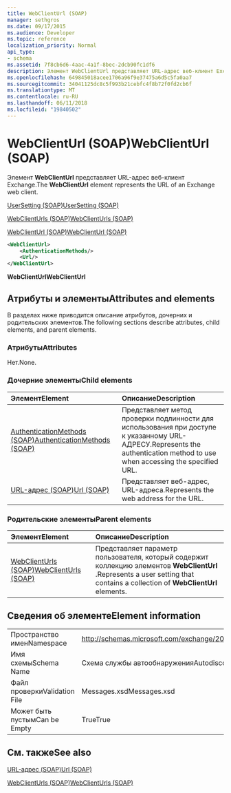 ```yaml
---
title: WebClientUrl (SOAP)
manager: sethgros
ms.date: 09/17/2015
ms.audience: Developer
ms.topic: reference
localization_priority: Normal
api_type:
- schema
ms.assetid: 7f8cb6d6-4aac-4a1f-8bec-2dcb90fc1df6
description: Элемент WebClientUrl представляет URL-адрес веб-клиент Exchange.
ms.openlocfilehash: 649845018acee1706a96f9e37475a6d5c5fa0aa7
ms.sourcegitcommit: 34041125dc8c5f993b21cebfc4f8b72f0fd2cb6f
ms.translationtype: MT
ms.contentlocale: ru-RU
ms.lasthandoff: 06/11/2018
ms.locfileid: "19840502"
---
```

# <a name="webclienturl-soap"></a><span data-ttu-id="d21ee-103">WebClientUrl (SOAP)</span><span class="sxs-lookup"><span data-stu-id="d21ee-103">WebClientUrl (SOAP)</span></span>

<span data-ttu-id="d21ee-104">Элемент **WebClientUrl** представляет URL-адрес веб-клиент Exchange.</span><span class="sxs-lookup"><span data-stu-id="d21ee-104">The **WebClientUrl** element represents the URL of an Exchange web client.</span></span> 
  
[<span data-ttu-id="d21ee-105">UserSetting (SOAP)</span><span class="sxs-lookup"><span data-stu-id="d21ee-105">UserSetting (SOAP)</span></span>](usersetting-soap.md)
  
[<span data-ttu-id="d21ee-106">WebClientUrls (SOAP)</span><span class="sxs-lookup"><span data-stu-id="d21ee-106">WebClientUrls (SOAP)</span></span>](webclienturls-soap.md)
  
[<span data-ttu-id="d21ee-107">WebClientUrl (SOAP)</span><span class="sxs-lookup"><span data-stu-id="d21ee-107">WebClientUrl (SOAP)</span></span>](webclienturl-soap.md)
  
```XML
<WebClientUrl>
    <AuthenticationMethods/>
    <Url/>
</WebClientUrl>
```

 <span data-ttu-id="d21ee-108">**WebClientUrl**</span><span class="sxs-lookup"><span data-stu-id="d21ee-108">**WebClientUrl**</span></span>
## <a name="attributes-and-elements"></a><span data-ttu-id="d21ee-109">Атрибуты и элементы</span><span class="sxs-lookup"><span data-stu-id="d21ee-109">Attributes and elements</span></span>

<span data-ttu-id="d21ee-110">В разделах ниже приводится описание атрибутов, дочерних и родительских элементов.</span><span class="sxs-lookup"><span data-stu-id="d21ee-110">The following sections describe attributes, child elements, and parent elements.</span></span>
  
### <a name="attributes"></a><span data-ttu-id="d21ee-111">Атрибуты</span><span class="sxs-lookup"><span data-stu-id="d21ee-111">Attributes</span></span>

<span data-ttu-id="d21ee-112">Нет.</span><span class="sxs-lookup"><span data-stu-id="d21ee-112">None.</span></span>
  
### <a name="child-elements"></a><span data-ttu-id="d21ee-113">Дочерние элементы</span><span class="sxs-lookup"><span data-stu-id="d21ee-113">Child elements</span></span>

|<span data-ttu-id="d21ee-114">**Элемент**</span><span class="sxs-lookup"><span data-stu-id="d21ee-114">**Element**</span></span>|<span data-ttu-id="d21ee-115">**Описание**</span><span class="sxs-lookup"><span data-stu-id="d21ee-115">**Description**</span></span>|
|:-----|:-----|
|[<span data-ttu-id="d21ee-116">AuthenticationMethods (SOAP)</span><span class="sxs-lookup"><span data-stu-id="d21ee-116">AuthenticationMethods (SOAP)</span></span>](authenticationmethods-soap.md) <br/> |<span data-ttu-id="d21ee-117">Представляет метод проверки подлинности для использования при доступе к указанному URL-АДРЕСУ.</span><span class="sxs-lookup"><span data-stu-id="d21ee-117">Represents the authentication method to use when accessing the specified URL.</span></span>  <br/> |
|[<span data-ttu-id="d21ee-118">URL-адрес (SOAP)</span><span class="sxs-lookup"><span data-stu-id="d21ee-118">Url (SOAP)</span></span>](url-soap.md) <br/> |<span data-ttu-id="d21ee-119">Представляет веб-адрес, URL-адреса.</span><span class="sxs-lookup"><span data-stu-id="d21ee-119">Represents the web address for the URL.</span></span>  <br/> |
   
### <a name="parent-elements"></a><span data-ttu-id="d21ee-120">Родительские элементы</span><span class="sxs-lookup"><span data-stu-id="d21ee-120">Parent elements</span></span>

|<span data-ttu-id="d21ee-121">**Элемент**</span><span class="sxs-lookup"><span data-stu-id="d21ee-121">**Element**</span></span>|<span data-ttu-id="d21ee-122">**Описание**</span><span class="sxs-lookup"><span data-stu-id="d21ee-122">**Description**</span></span>|
|:-----|:-----|
|[<span data-ttu-id="d21ee-123">WebClientUrls (SOAP)</span><span class="sxs-lookup"><span data-stu-id="d21ee-123">WebClientUrls (SOAP)</span></span>](webclienturls-soap.md) <br/> |<span data-ttu-id="d21ee-124">Представляет параметр пользователя, который содержит коллекцию элементов **WebClientUrl** .</span><span class="sxs-lookup"><span data-stu-id="d21ee-124">Represents a user setting that contains a collection of **WebClientUrl** elements.</span></span>  <br/> |
   
## <a name="element-information"></a><span data-ttu-id="d21ee-125">Сведения об элементе</span><span class="sxs-lookup"><span data-stu-id="d21ee-125">Element information</span></span>

|||
|:-----|:-----|
|<span data-ttu-id="d21ee-126">Пространство имен</span><span class="sxs-lookup"><span data-stu-id="d21ee-126">Namespace</span></span>  <br/> |http://schemas.microsoft.com/exchange/2010/Autodiscover  <br/> |
|<span data-ttu-id="d21ee-127">Имя схемы</span><span class="sxs-lookup"><span data-stu-id="d21ee-127">Schema Name</span></span>  <br/> |<span data-ttu-id="d21ee-128">Схема службы автообнаружения</span><span class="sxs-lookup"><span data-stu-id="d21ee-128">Autodiscover schema</span></span>  <br/> |
|<span data-ttu-id="d21ee-129">Файл проверки</span><span class="sxs-lookup"><span data-stu-id="d21ee-129">Validation File</span></span>  <br/> |<span data-ttu-id="d21ee-130">Messages.xsd</span><span class="sxs-lookup"><span data-stu-id="d21ee-130">Messages.xsd</span></span>  <br/> |
|<span data-ttu-id="d21ee-131">Может быть пустым</span><span class="sxs-lookup"><span data-stu-id="d21ee-131">Can be Empty</span></span>  <br/> |<span data-ttu-id="d21ee-132">True</span><span class="sxs-lookup"><span data-stu-id="d21ee-132">True</span></span>  <br/> |
   
## <a name="see-also"></a><span data-ttu-id="d21ee-133">См. также</span><span class="sxs-lookup"><span data-stu-id="d21ee-133">See also</span></span>



[<span data-ttu-id="d21ee-134">URL-адрес (SOAP)</span><span class="sxs-lookup"><span data-stu-id="d21ee-134">Url (SOAP)</span></span>](url-soap.md)
  
[<span data-ttu-id="d21ee-135">WebClientUrls (SOAP)</span><span class="sxs-lookup"><span data-stu-id="d21ee-135">WebClientUrls (SOAP)</span></span>](webclienturls-soap.md)

